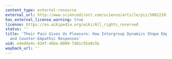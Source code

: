 ```yaml
---
content_type: external-resource
external_url: http://www.sciencedirect.com/science/article/pii/S002210311400095X
has_external_license_warning: true
license: https://en.wikipedia.org/wiki/All_rights_reserved
status: ''
title: 'Their Pain Gives Us Pleasure: How Intergroup Dynamics Shape Empathic Failures
  and Counter-Empathic Responses'
uid: e4ed9a4c-424f-46be-8009-7d61c55a9c5b
wayback_url: ''
---
```

